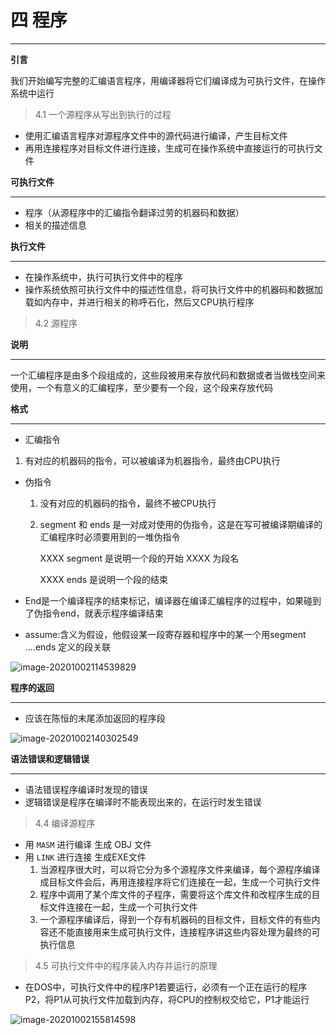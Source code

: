 # 四 程序

---

**引言**

我们开始编写完整的汇编语言程序，用编译器将它们编译成为可执行文件，在操作系统中运行

> 4.1 一个源程序从写出到执行的过程

* 使用汇编语言程序对源程序文件中的源代码进行编译，产生目标文件
* 再用连接程序对目标文件进行连接，生成可在操作系统中直接运行的可执行文件

**可执行文件**

---

* 程序（从源程序中的汇编指令翻译过劳的机器码和数据）
* 相关的描述信息

**执行文件**

---

* 在操作系统中，执行可执行文件中的程序
* 操作系统依照可执行文件中的描述性信息，将可执行文件中的机器码和数据加载如内存中，并进行相关的称呼石化，然后又CPU执行程序

> 4.2 源程序

**说明**

---

一个汇编程序是由多个段组成的，这些段被用来存放代码和数据或者当做栈空间来使用，一个有意义的汇编程序，至少要有一个段，这个段来存放代码

**格式**

---

* 汇编指令

1. 有对应的机器码的指令，可以被编译为机器指令，最终由CPU执行

* 伪指令

  1. 没有对应的机器码的指令，最终不被CPU执行

  2. segment 和 ends 是一对成对使用的伪指令，这是在写可被编译期编译的汇编程序时必须要用到的一堆伪指令

     XXXX segment 是说明一个段的开始  XXXX 为段名

     XXXX ends        是说明一个段的结束

* End是一个编译程序的结束标记，编译器在编译汇编程序的过程中，如果碰到了伪指令end，就表示程序编译结束

* assume:含义为假设，他假设某一段寄存器和程序中的某一个用segment ....ends 定义的段关联

![image-20201002114539829](C:\Users\Z-X-L\AppData\Roaming\Typora\typora-user-images\image-20201002114539829.png)

**程序的返回**

---

* 应该在陈恒的末尾添加返回的程序段

![image-20201002140302549](C:\Users\Z-X-L\AppData\Roaming\Typora\typora-user-images\image-20201002140302549.png)

**语法错误和逻辑错误**

---

* 语法错误程序编译时发现的错误
* 逻辑错误是程序在编译时不能表现出来的，在运行时发生错误

> 4.4 编译源程序

* 用 `MASM` 进行编译 生成 OBJ 文件
* 用 `LINK` 进行连接 生成EXE文件
  1. 当源程序很大时，可以将它分为多个源程序文件来编译，每个源程序编译成目标文件会后，再用连接程序将它们连接在一起，生成一个可执行文件
  2. 程序中调用了某个库文件的子程序，需要将这个库文件和改程序生成的目标文件连接在一起，生成一个可执行文件
  3. 一个源程序编译后，得到一个存有机器码的目标文件，目标文件的有些内容还不能直接用来生成可执行文件，连接程序讲这些内容处理为最终的可执行信息

> 4.5 可执行文件中的程序装入内存并运行的原理

* 在DOS中，可执行文件中的程序P1若要运行，必须有一个正在运行的程序P2，将P1从可执行文件加载到内存，将CPU的控制权交给它，P1才能运行

![image-20201002155814598](C:\Users\Z-X-L\AppData\Roaming\Typora\typora-user-images\image-20201002155814598.png)

































